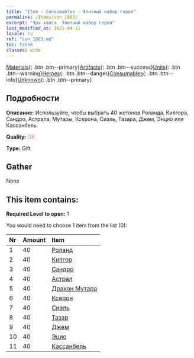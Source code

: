 ```yaml
---
title: "Item - Consumables - Элитный набор героя"
permalink: /Items/con_1883/
excerpt: "Эра хаоса  Элитный набор героя"
last_modified_at: 2021-04-11
locale: ru
ref: "con_1883.md"
toc: false
classes: wide
---
```

 [Materials](/ru/Items/){: .btn .btn--primary}[Artifacts](/ru/Items/Artifacts/){: .btn .btn--success}[Units](/ru/Items/Units/){: .btn .btn--warning}[Heroes](/ru/Items/Heroes/){: .btn .btn--danger}[Consumables](/ru/Items/Consumables/){: .btn .btn--info}[Unknown](/ru/Items/Unknown/){: .btn .btn--primary}

## Подробности
 **Описание:** Используйте, чтобы выбрать 40 жетонов Роланда, Килгора, Сандро, Астрала, Мутары, Ксерона, Сиэль, Тазара, Джем, Энцио или Кассанбель.

 **Quality:** <span style="color: #DA70D6">OK</span>

 **Type:** Gift

## Gather

  None

## This item contains:

 **Required Level to open:** 1

 You would need to choose 1 item from the list (0):

  | Nr | Amount |     Item    |
  |:---|:-------|:------------|
  | 1 | 40 | [Роланд](/ru/Items/her_362/) | 
  | 2 | 40 | [Килгор](/ru/Items/her_374/) | 
  | 3 | 40 | [Сандро](/ru/Items/her_371/) | 
  | 4 | 40 | [Астрал](/ru/Items/her_388/) | 
  | 5 | 40 | [Дракон Мутара](/ru/Items/her_390/) | 
  | 6 | 40 | [Ксерон](/ru/Items/her_383/) | 
  | 7 | 40 | [Сиэль](/ru/Items/her_382/) | 
  | 8 | 40 | [Тазар](/ru/Items/her_393/) | 
  | 9 | 40 | [Джем](/ru/Items/her_369/) | 
  | 10 | 40 | [Эцио](/ru/Items/her_398/) | 
  | 11 | 40 | [Кассанбель](/ru/Items/her_396/) | 
